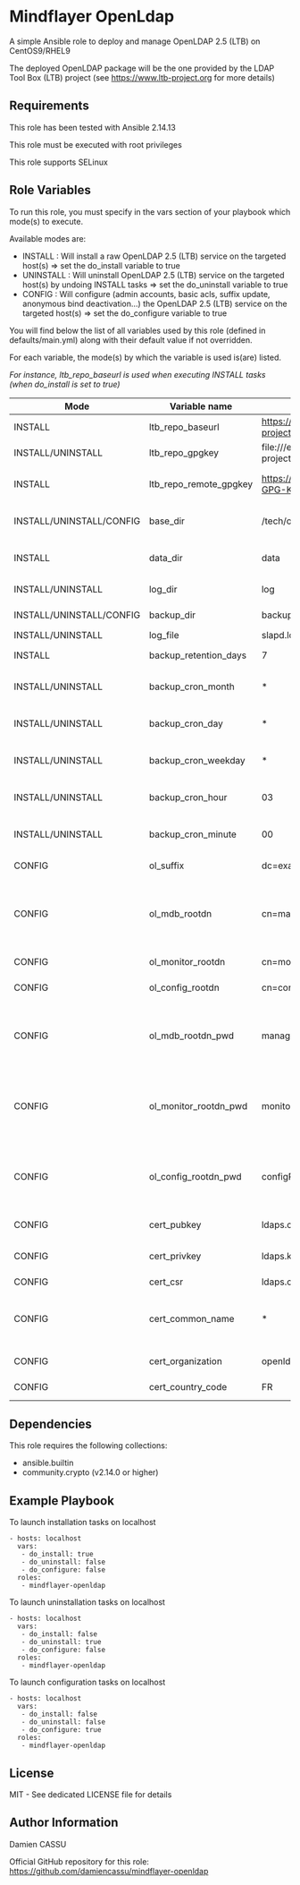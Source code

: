 Mindflayer OpenLdap
=========

A simple Ansible role to deploy and manage OpenLDAP 2.5 (LTB) on CentOS9/RHEL9

The deployed OpenLDAP package will be the one provided by the LDAP Tool Box (LTB) project (see https://www.ltb-project.org for more details)

Requirements
------------

This role has been tested with Ansible 2.14.13

This role must be executed with root privileges

This role supports SELinux

Role Variables
--------------

To run this role, you must specify in the vars section of your playbook which mode(s) to execute.

Available modes are:

* INSTALL : Will install a raw OpenLDAP 2.5 (LTB) service on the targeted host(s) =>  set the do_install variable to true
* UNINSTALL : Will uninstall OpenLDAP 2.5 (LTB) service on the targeted host(s) by undoing INSTALL tasks => set the do_uninstall variable to true
* CONFIG : Will configure (admin accounts, basic acls, suffix update, anonymous bind deactivation...) the OpenLDAP 2.5 (LTB) service on the targeted host(s) => set the do_configure variable to true

You will find below the list of all variables used by this role (defined in defaults/main.yml) along with their default value if not overridden.

For each variable, the mode(s) by which the variable is used is(are) listed.

_For instance, ltb_repo_baseurl is used when executing INSTALL tasks (when do_install is set to true)_

| Mode | Variable name | Default value | Description |
| ---- | ------------- | ------------- | ----------- |
| INSTALL | ltb_repo_baseurl | https://ltb-project.org/rpm/openldap25/$releasever/$basearch | LTB Repo base url to configure in yum repo file |
| INSTALL/UNINSTALL | ltb_repo_gpgkey | file:///etc/pki/rpm-gpg/RPM-GPG-KEY-LTB-project | Local path where the LTB Repo GPG key is stored |
| INSTALL | ltb_repo_remote_gpgkey | https://ltb-project.org/documentation/\_static/RPM-GPG-KEY-LTB-project | Remote URL where the LTB Repo GPG key can be downloaded |
| INSTALL/UNINSTALL/CONFIG | base_dir | /tech/openldap | Root directory tree name where slapd directories will be created |
| INSTALL | data_dir | data | Name of the directory which will contain slapd mdb database |
| INSTALL/UNINSTALL | log_dir | log | Name of the directory which will contain slapd log files |
| INSTALL/UNINSTALL/CONFIG | backup_dir | backup | Name of the directory which will contain slapd backups |
| INSTALL/UNINSTALL | log_file | slapd.log | Name of the slapd log file |
| INSTALL | backup_retention_days | 7 | Number of days to keep old backups before their deletion |
| INSTALL/UNINSTALL | backup_cron_month | * | Month cron metric to configure slapd conf and data backup scheduling |
| INSTALL/UNINSTALL | backup_cron_day | * | Day cron metric to configure slapd conf and data backup scheduling |
| INSTALL/UNINSTALL | backup_cron_weekday | * | Weekday cron metric to configure slapd conf and data backup scheduling |
| INSTALL/UNINSTALL | backup_cron_hour | 03 | Hour cron metric to configure slapd conf and data backup scheduling |
| INSTALL/UNINSTALL | backup_cron_minute | 00 | Minute cron metric to configure slapd conf and data backup scheduling |
| CONFIG | ol_suffix | dc=example,dc=fr | Root suffix to configure on mdb database |
| CONFIG | ol_mdb_rootdn | cn=manager | RootDN of the admin account of the mdb database - will be suffixed by ol_suffix value at runtime, thus cn=manager,dc=example,dc=fr is the default value |
| CONFIG | ol_monitor_rootdn | cn=monitor | RootDN of the admin account of the monitor database |
| CONFIG | ol_config_rootdn | cn=config | RootDN of the admin account of the config database |
| CONFIG | ol_mdb_rootdn_pwd | managerPwd | Password of the admin account of the mdb database - must be provided in plaintext as it will be argon2 hashed at runtime - in production use ansible vault features |
| CONFIG | ol_monitor_rootdn_pwd | monitorPwd | Password of the admin account of the monitor database - must be provided in plaintext as it will be argon2 hashed at runtime - in production use ansible vault features |
| CONFIG | ol_config_rootdn_pwd | configPwd | Password of the admin account of the config database - must be provided in plaintext as it will be argon2 hashed at runtime - in production use ansible vault features |
| CONFIG | cert_pubkey | ldaps.crt | Filename of the certificate to use for LDAPS endpoint |
| CONFIG | cert_privkey | ldaps.key | Filename of the private key linked to the certificate to use for LDAPS endpoint |
| CONFIG | cert_csr | ldaps.csr | Filename of the csr to generate |
| CONFIG | cert_common_name | * | Common Name to use for the certificate, must be aligned with slapd configuration, Subject Alternative Name will be added with the same value |
| CONFIG | cert_organization | openldap | Organization name to add to the certificate |
| CONFIG | cert_country_code | FR | Country code to add to the certificate |

Dependencies
------------

This role requires the following collections:
* ansible.builtin
* community.crypto (v2.14.0 or higher)

Example Playbook
----------------

To launch installation tasks on localhost

```
- hosts: localhost
  vars:
   - do_install: true
   - do_uninstall: false
   - do_configure: false
  roles:
   - mindflayer-openldap
```

To launch uninstallation tasks on localhost

```
- hosts: localhost
  vars:
   - do_install: false
   - do_uninstall: true
   - do_configure: false
  roles:
   - mindflayer-openldap
```

To launch configuration tasks on localhost

```
- hosts: localhost
  vars:
   - do_install: false
   - do_uninstall: false
   - do_configure: true
  roles:
   - mindflayer-openldap
```

License
-------

MIT - See dedicated LICENSE file for details

Author Information
------------------

Damien CASSU

Official GitHub repository for this role: https://github.com/damiencassu/mindflayer-openldap
